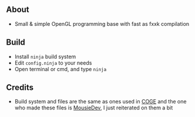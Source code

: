 ## About
- Small & simple OpenGL programming base with fast as fxxk compilation

## Build
- Install ``ninja`` build system
- Edit ``config.ninja`` to your needs
- Open terminal or cmd, and type ``ninja``

## Credits
- Build system and files are the same as ones used in [COGE](https://github.com/DevHedronYT/COGE) 
and the one who made these files is [MousieDev](https://github.com/MousieDev), I just reiterated
on them a bit

